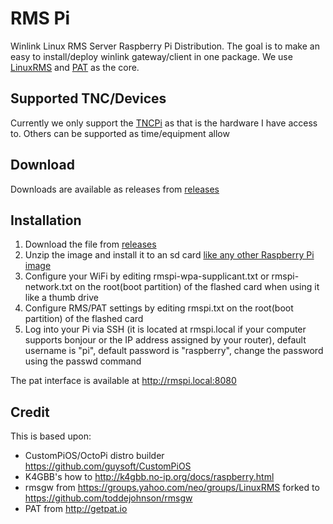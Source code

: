 # RMS Pi
Winlink Linux RMS Server Raspberry Pi Distribution. The goal is to make an easy to install/deploy winlink gateway/client in one package.  We use [LinuxRMS](https://github.com/toddejohnson/rmsgw) and [PAT](http://getpat.io) as the core. 

## Supported TNC/Devices
Currently we only support the [TNCPi](https://tnc-x.com/TNCPi.htm) as that is the hardware I have access to.  Others can be supported as time/equipment allow

## Download
Downloads are available as releases from [releases](https://github.com/toddejohnson/rmspi/releases)

## Installation
1. Download the file from [releases](https://github.com/toddejohnson/rmspi/releases)
2. Unzip the image and install it to an sd card [like any other Raspberry Pi image](https://www.raspberrypi.org/documentation/installation/installing-images/README.md)
3. Configure your WiFi by editing rmspi-wpa-supplicant.txt or rmspi-network.txt on the root(boot partition) of the flashed card when using it like a thumb drive
4. Configure RMS/PAT settings by editing rmspi.txt on the root(boot partition) of the flashed card
5. Log into your Pi via SSH (it is located at rmspi.local if your computer supports bonjour or the IP address assigned by your router), default username is "pi", default password is "raspberry", change the password using the passwd command

The pat interface is available at http://rmspi.local:8080

## Credit
This is based upon:
* CustomPiOS/OctoPi distro builder https://github.com/guysoft/CustomPiOS
* K4GBB's how to http://k4gbb.no-ip.org/docs/raspberry.html 
* rmsgw from https://groups.yahoo.com/neo/groups/LinuxRMS forked to https://github.com/toddejohnson/rmsgw
* PAT from http://getpat.io


